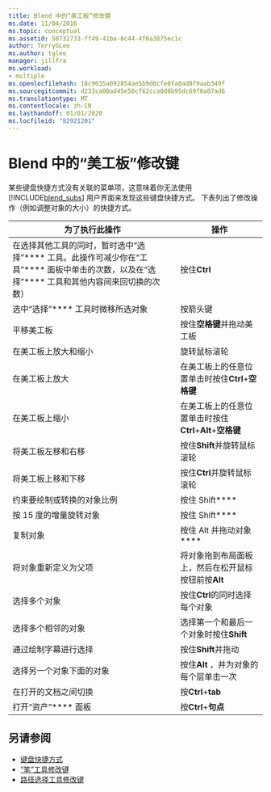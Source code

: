 ```yaml
---
title: Blend 中的“美工板”修改键
ms.date: 11/04/2016
ms.topic: conceptual
ms.assetid: 50732733-ff49-41ba-8c44-4f6a3875ec1c
author: TerryGLee
ms.author: tglee
manager: jillfra
ms.workload:
- multiple
ms.openlocfilehash: 18c9035a092854ae5b9d0cfe0fa0ad8f9aab349f
ms.sourcegitcommit: d233ca00ad45e50cf62cca0d0b95dc69f0a87ad6
ms.translationtype: MT
ms.contentlocale: zh-CN
ms.lasthandoff: 01/01/2020
ms.locfileid: "82921201"
---
```

# <a name="artboard-modifier-keys-in-blend"></a>Blend 中的“美工板”修改键
某些键盘快捷方式没有关联的菜单项，这意味着你无法使用 [!INCLUDE[blend_subs](../debugger/includes/blend_subs_md.md)] 用户界面来发现这些键盘快捷方式。 下表列出了修改操作（例如调整对象的大小）的快捷方式。

|为了执行此操作|操作|
| - |-------------|
|在选择其他工具的同时，暂时选中“选择”**** 工具。此操作可减少你在“工具”**** 面板中单击的次数，以及在“选择”**** 工具和其他内容间来回切换的次数）|按住**Ctrl**|
|选中“选择”**** 工具时微移所选对象|按箭头键|
|平移美工板|按住**空格键**并拖动美工板|
|在美工板上放大和缩小|旋转鼠标滚轮|
|在美工板上放大|在美工板上的任意位置单击时按住**Ctrl**+**空格键**|
|在美工板上缩小|在美工板上的任意位置单击时按住**Ctrl**+**Alt**+**空格键**|
|将美工板左移和右移|按住**Shift**并旋转鼠标滚轮|
|将美工板上移和下移|按住**Ctrl**并旋转鼠标滚轮|
|约束要绘制或转换的对象比例|按住 Shift****|
|按 15 度的增量旋转对象|按住 Shift****|
|复制对象|按住 Alt 并拖动对象****|
|将对象重新定义为父项|将对象拖到布局面板上，然后在松开鼠标按钮前按**Alt**|
|选择多个对象|按住**Ctrl**的同时选择每个对象|
|选择多个相邻的对象|选择第一个和最后一个对象时按住**Shift**|
|通过绘制字幕进行选择|按住**Shift**并拖动|
|选择另一个对象下面的对象|按住**Alt** ，并为对象的每个层单击一次|
|在打开的文档之间切换|按**Ctrl**+**tab**|
|打开“资产”**** 面板|按**Ctrl**+**句点**|

## <a name="see-also"></a>另请参阅

- [键盘快捷方式](../xaml-tools/keyboard-shortcuts-in-blend.md)
- [“笔”工具修改键](../xaml-tools/pen-tool-modifier-keys-in-blend.md)
- [路径选择工具修改键](../xaml-tools/direct-selection-tool-modifier-keys-in-blend.md)
